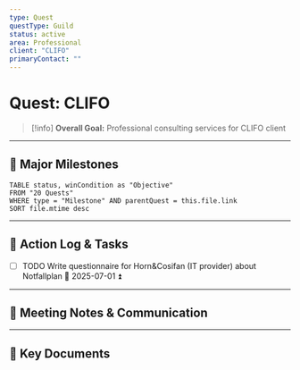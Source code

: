 ```yaml
---
type: Quest
questType: Guild
status: active
area: Professional
client: "CLIFO"
primaryContact: ""
---
```


# Quest: CLIFO

> [!info]
> **Overall Goal:** Professional consulting services for CLIFO client

---

## 🚀 Major Milestones

```dataview
TABLE status, winCondition as "Objective"
FROM "20 Quests"
WHERE type = "Milestone" AND parentQuest = this.file.link
SORT file.mtime desc
```

---

## 📝 Action Log & Tasks

- [ ] TODO Write questionnaire for Horn&Cosifan (IT provider) about Notfallplan 📅 2025-07-01 ⏫

---
## 💬 Meeting Notes & Communication


---
## 📎 Key Documents